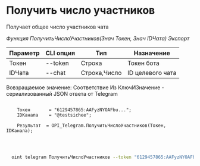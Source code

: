 ﻿---
sidebar_position: 6
---

# Получить число участников
 Получает общее число участников чата


*Функция ПолучитьЧислоУчастников(Знач Токен, Знач IDЧата) Экспорт*

  | Параметр | CLI опция | Тип | Назначение |
  |-|-|-|-|
  | Токен | --token | Строка | Токен бота |
  | IDЧата | --chat | Строка,Число | ID целевого чата |

  
  Вовзращаемое значение:   Соответствие Из КлючИЗначение - сериализованный JSON ответа от Telegram

```bsl title="Пример кода"
	
    Токен       = "6129457865:AAFyzNYOAFbu...";
    IDКанала    = "@testsichee";
    
    Результат  = OPI_Telegram.ПолучитьЧислоУчастников(Токен, IDКанала);

	
```

```sh title="Пример команд CLI"
    
  oint telegram ПолучитьЧислоУчастников --token "6129457865:AAFyzNYOAFbu..." --chat %chat%

```


```json title="Результат"



```
